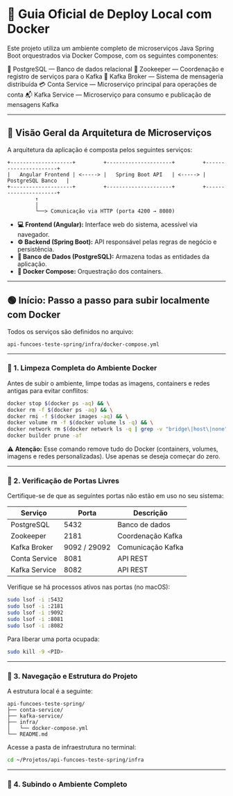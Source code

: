 # 🚀 Guia Oficial de Deploy Local com Docker

Este projeto utiliza um ambiente completo de microserviços Java Spring Boot orquestrados via Docker Compose, com os seguintes componentes: 

🐘 PostgreSQL — Banco de dados relacional 
🧠 Zookeeper — Coordenação e registro de serviços para o Kafka 
🔄 Kafka Broker — Sistema de mensageria distribuída 
💳 Conta Service — Microserviço principal para operações de conta 
📬 Kafka Service — Microserviço para consumo e publicação de mensagens Kafka

---

## 🧠 Visão Geral da Arquitetura de Microserviços

A arquitetura da aplicação é composta pelos seguintes serviços:

```text
+--------------------+         +---------------------+         +----------------------+
|   Angular Frontend | <-----> |   Spring Boot API   | <-----> |   PostgreSQL Banco   |
+--------------------+         +---------------------+         +----------------------+
         ↑
         │
         └──> Comunicação via HTTP (porta 4200 → 8080)

```
- **💻 Frontend (Angular):** Interface web do sistema, acessível via navegador.
- **⚙️ Backend (Spring Boot):** API responsável pelas regras de negócio e persistência.
- **🐘 Banco de Dados (PostgreSQL):** Armazena todas as entidades da aplicação.
- **🐳 Docker Compose:** Orquestração dos containers.

---

## 🟢 Início: Passo a passo para subir localmente com Docker

Todos os serviços são definidos no arquivo:

```text
api-funcoes-teste-spring/infra/docker-compose.yml
```

---

### 🧼 1. Limpeza Completa do Ambiente Docker
Antes de subir o ambiente, limpe todas as imagens, containers e redes antigas para evitar conflitos:

```bash
docker stop $(docker ps -aq) && \
docker rm -f $(docker ps -aq) && \
docker rmi -f $(docker images -aq) && \
docker volume rm -f $(docker volume ls -q) && \
docker network rm $(docker network ls -q | grep -v "bridge\|host\|none") && \
docker builder prune -af
```
⚠️ **Atenção:** Esse comando remove tudo do Docker (containers, volumes, imagens e redes personalizadas).
Use apenas se deseja começar do zero.

---

### 🔎 2. Verificação de Portas Livres

Certifique-se de que as seguintes portas não estão em uso no seu sistema:

| Serviço | Porta | Descrição |
|---------|-------|-----------|
| PostgreSQL | 5432 | Banco de dados |
| Zookeeper | 2181 | Coordenação Kafka |
| Kafka Broker | 9092 / 29092 | Comunicação Kafka |
| Conta Service | 8081 | API REST |
| Kafka Service | 8082 | API REST |

Verifique se há processos ativos nas portas (no macOS):

```bash
sudo lsof -i :5432
sudo lsof -i :2181
sudo lsof -i :9092
sudo lsof -i :8081
sudo lsof -i :8082
```

Para liberar uma porta ocupada:
```bash
sudo kill -9 <PID>
```
---

### 🧭 3. Navegação e Estrutura do Projeto

A estrutura local é a seguinte:

```text
api-funcoes-teste-spring/
├── conta-service/
├── kafka-service/
├── infra/
│   └── docker-compose.yml
└── README.md
```

Acesse a pasta de infraestrutura no terminal:

```bash
cd ~/Projetos/api-funcoes-teste-spring/infra
```
---

### 🧰 4. Subindo o Ambiente Completo


